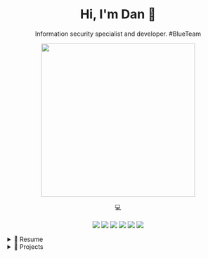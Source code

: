 <h1 align='center'>
  Hi, I'm Dan 👋
</h1>

<p align='center'>
  Information security specialist and developer. #BlueTeam
</p>

<p align='center'>
  <a href="#"><img src="https://github-readme-stats.vercel.app/api?username=dikayx&show_icons=true&theme=github_dark" width="350"></a>
</p>

<p align='center'>
    💻<br/><br/>
    <img src="https://img.shields.io/badge/macOS-%23000000.svg?&style=for-the-badge&logo=apple&logoColor=white" />
    <img src="https://img.shields.io/badge/Windows-0078D6?style=for-the-badge&logo=windows&logoColor=white" />
    <img src="https://img.shields.io/badge/python-3670A0?style=for-the-badge&logo=python&logoColor=white" />
    <img src="https://img.shields.io/badge/docker-2496ED?style=for-the-badge&logo=docker&logoColor=white" />
    <img src="https://img.shields.io/badge/Bash-4EAA25?style=for-the-badge&logo=gnu-bash&logoColor=white" />
    <img src="https://img.shields.io/badge/SQLite-003B57?style=for-the-badge&logo=sqlite&logoColor=white" />
</p>

<!-- Overview -->
<details>

## Overview

<p align="center">I work in the field of information security since 2020 and mainly focus on these areas:</p>

<p align="center">
<img src="https://img.shields.io/badge/Security%20Analysis-000000?logo=security&logoColor=white" />
<img src="https://img.shields.io/badge/Incident%20Response-000000?logo=security&logoColor=white" />
<img src="https://img.shields.io/badge/Operational%20Security-000000?logo=security&logoColor=white" />
<img src="https://img.shields.io/badge/Awareness%20Training-000000?logo=security&logoColor=white" />
<img src="https://img.shields.io/badge/Security%20Engineering-000000?logo=security&logoColor=white" />

</p>

<!-- Resume about work -->
<summary>📃 Resume</summary>

</details>

<!-- Projects -->
<details>
  <summary>🔨 Projects</summary>
  
  <p align="center">You can find a selection of programming related projects I have worked on below:</p>

| Name                                                     | A short summary                                                                          | Stars                                                                          | Technology                                                                          |
| -------------------------------------------------------- | ---------------------------------------------------------------------------------------- | ------------------------------------------------------------------------------ | ----------------------------------------------------------------------------------- |
| [MAPy](https://github.com/dikayx/mapy)                   | An email analysis tool to help you parse raw data and extract useful information from it | ![GitHub Repo stars](https://img.shields.io/github/stars/dikayx/mapy)          | ![Python](https://img.shields.io/badge/3.10-3776AB?logo=python&logoColor=white)     |
| [ExifEx](https://github.com/dikayx/exifex)               | A web app to extract and display EXIF data from images.                                  | ![GitHub Repo stars](https://img.shields.io/github/stars/dikayx/exifex)        | ![Python](https://img.shields.io/badge/3.10-3776AB?logo=python&logoColor=white)     |
| [Spoofy](https://github.com/dikayx/spoofy)               | Check if a domain is vulnerable to common spoofing attacks.                              | ![GitHub Repo stars](https://img.shields.io/github/stars/dikayx/spoofy)        | ![Python](https://img.shields.io/badge/3.10-3776AB?logo=python&logoColor=white)     |
| [SQLite Viewer](https://github.com/dikayx/sqlite-viewer) | A simple cross-platform desktop app to query and edit SQLite databases.                  | ![GitHub Repo stars](https://img.shields.io/github/stars/dikayx/sqlite-viewer) | ![Java](https://img.shields.io/badge/Java%2011-007396?logo=openjdk&logoColor=white) |
| [NetScan](https://github.com/dikayx/netscan)             | Port scanning tool for network analysis and security assessment.                         | ![GitHub Repo stars](https://img.shields.io/github/stars/dikayx/netscan)       | ![.NET](https://img.shields.io/badge/8.0-512BD4?logo=.net&logoColor=white)          |
| [WinVPN](https://github.com/dikayx/winvpn)               | VPN desktop application for Windows that uses the services of VPNBook.                   | ![GitHub Repo stars](https://img.shields.io/github/stars/dikayx/winvpn)        | ![.NET](https://img.shields.io/badge/8.0-512BD4?logo=.net&logoColor=white)          |

</details>
